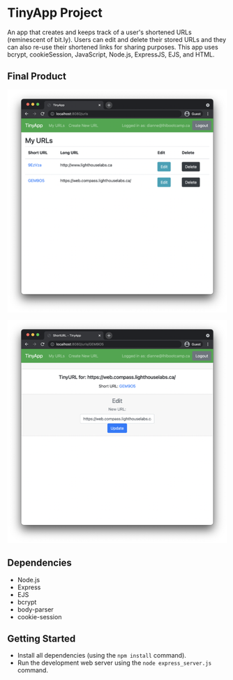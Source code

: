 # TinyApp Project
An app that creates and keeps track of a user's shortened URLs (reminescent of bit.ly). Users can edit and delete their stored URLs and they can also re-use their shortened links for sharing purposes. This app uses bcrypt, cookieSession, JavaScript, Node.js, ExpressJS, EJS, and HTML.

## Final Product

!["Screenshot of URLs page"](https://github.com/diannegabriel/tinyapp/blob/master/docs/urls_page.png)

!["Screenshot of a shorten URL page"](https://github.com/diannegabriel/tinyapp/blob/master/docs/urls_shortURL.png)

## Dependencies

- Node.js
- Express
- EJS
- bcrypt
- body-parser
- cookie-session

## Getting Started

- Install all dependencies (using the `npm install` command).
- Run the development web server using the `node express_server.js` command.
